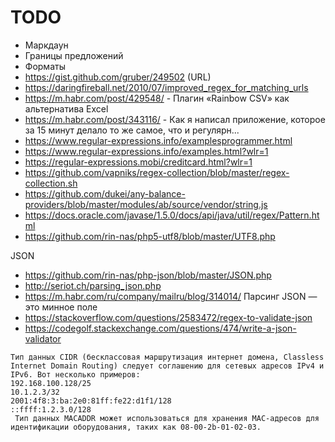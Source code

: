 # TODO

* Маркдаун
* Границы предложений
* Форматы
* https://gist.github.com/gruber/249502 (URL)
* https://daringfireball.net/2010/07/improved_regex_for_matching_urls
* https://m.habr.com/post/429548/ - Плагин «Rainbow CSV» как альтернатива Excel
* https://m.habr.com/post/343116/ - Как я написал приложение, которое за 15 минут делало то же самое, что и регулярн...
* https://www.regular-expressions.info/examplesprogrammer.html
* https://www.regular-expressions.info/examples.html?wlr=1
* https://regular-expressions.mobi/creditcard.html?wlr=1
* https://github.com/vapniks/regex-collection/blob/master/regex-collection.sh
* https://github.com/dukei/any-balance-providers/blob/master/modules/ab/source/vendor/string.js
* https://docs.oracle.com/javase/1.5.0/docs/api/java/util/regex/Pattern.html
* https://github.com/rin-nas/php5-utf8/blob/master/UTF8.php

JSON
* https://github.com/rin-nas/php-json/blob/master/JSON.php
* http://seriot.ch/parsing_json.php
* https://m.habr.com/ru/company/mailru/blog/314014/ Парсинг JSON — это минное поле
* https://stackoverflow.com/questions/2583472/regex-to-validate-json
* https://codegolf.stackexchange.com/questions/474/write-a-json-validator

```
Тип данных CIDR (бесклассовая маршрутизация интернет домена, Classless Internet Domain Routing) следует соглашению для сетевых адресов IPv4 и IPv6. Вот несколько примеров:
192.168.100.128/25
10.1.2.3/32
2001:4f8:3:ba:2e0:81ff:fe22:d1f1/128
::ffff:1.2.3.0/128
 Тип данных MACADDR может использоваться для хранения MAC-адресов для идентификации оборудования, таких как 08-00-2b-01-02-03.
```

